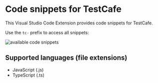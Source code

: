 # Code snippets for TestCafe

This Visual Studio Code Extension provides code snippets for TestCafe.

Use the `tc-` prefix to access all snippets:

![available code snippets](https://github.com/hdorgeval/testcafe-snippets/raw/master/images/screenshot02.png)

## Supported languages (file extensions)

* JavaScript (.js)
* TypeScript (.ts)


